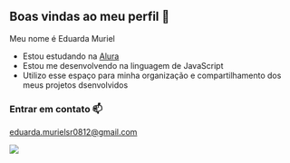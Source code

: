 ## Boas vindas ao meu perfil 🖤

Meu nome é Eduarda Muriel


- Estou estudando na [Alura](https://www.alura.com.br)
- Estou me desenvolvendo na linguagem de JavaScript
- Utilizo esse espaço para minha organização e compartilhamento dos meus projetos dsenvolvidos

### Entrar em contato 📫

eduarda.murielsr0812@gmail.com


![](https://i.pinimg.com/originals/f7/6c/30/f76c3072010716adda5a65f8bcb2f5d8.gif)
